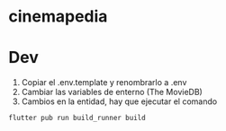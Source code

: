 # cinemapedia

# Dev

1. Copiar el .env.template y renombrarlo a .env
2. Cambiar las variables de enterno (The MovieDB)
3. Cambios en la entidad, hay que ejecutar el comando
```
flutter pub run build_runner build
```